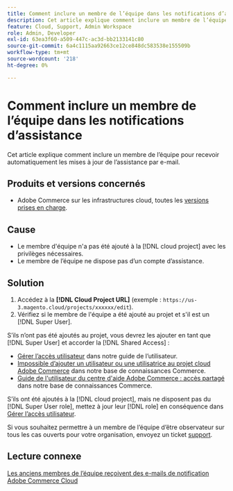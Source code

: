 ```yaml
---
title: Comment inclure un membre de l’équipe dans les notifications d’assistance
description: Cet article explique comment inclure un membre de l’équipe dans les notifications d’assistance.
feature: Cloud, Support, Admin Workspace
role: Admin, Developer
exl-id: 63ea3f60-a509-447c-ac3d-bb2133141c80
source-git-commit: 6a4c1115aa92663ce12ce848dc583538e155509b
workflow-type: tm+mt
source-wordcount: '218'
ht-degree: 0%

---
```


# Comment inclure un membre de l’équipe dans les notifications d’assistance

Cet article explique comment inclure un membre de l’équipe pour recevoir automatiquement les mises à jour de l’assistance par e-mail.

## Produits et versions concernés

* Adobe Commerce sur les infrastructures cloud, toutes les [versions prises en charge](https://www.adobe.com/content/dam/cc/en/legal/terms/enterprise/pdfs/Adobe-Commerce-Software-Lifecycle-Policy.pdf).

## Cause

* Le membre d&#39;équipe n&#39;a pas été ajouté à la [!DNL cloud project] avec les privilèges nécessaires.
* Le membre de l’équipe ne dispose pas d’un compte d’assistance.

## Solution

1. Accédez à la **[!DNL Cloud Project URL]** (exemple : `https://us-3.magento.cloud/projects/xxxxxx/edit`).
1. Vérifiez si le membre de l&#39;équipe a été ajouté au projet et s&#39;il est un [!DNL Super User].

S’ils n’ont pas été ajoutés au projet, vous devrez les ajouter en tant que [!DNL Super User] et accorder la [!DNL Shared Access] :

* [Gérer l’accès utilisateur](https://experienceleague.adobe.com/docs/commerce-cloud-service/user-guide/project/user-access.html?lang=fr) dans notre guide de l’utilisateur.
* [Impossible d’ajouter un utilisateur ou une utilisatrice au projet cloud Adobe Commerce](https://experienceleague.adobe.com/docs/commerce-knowledge-base/kb/troubleshooting/miscellaneous/unable-add-user-adobe-commerce-cloud-project.html?lang=fr) dans notre base de connaissances Commerce.
* [Guide de l&#39;utilisateur du centre d&#39;aide Adobe Commerce : accès partagé](https://experienceleague.adobe.com/docs/commerce-knowledge-base/kb/help-center-guide/magento-help-center-user-guide.html?lang=fr#shared-access) dans notre base de connaissances Commerce.

S’ils ont été ajoutés à la [!DNL cloud project], mais ne disposent pas du [!DNL Super User role], mettez à jour leur [!DNL role] en conséquence dans [Gérer l’accès utilisateur](https://experienceleague.adobe.com/docs/commerce-cloud-service/user-guide/project/user-access.html?lang=fr).

Si vous souhaitez permettre à un membre de l’équipe d’être observateur sur tous les cas ouverts pour votre organisation, envoyez un ticket [support](https://experienceleague.adobe.com/home?lang=fr&support-tab=home#support).

## Lecture connexe

[Les anciens membres de l’équipe reçoivent des e-mails de notification Adobe Commerce Cloud](https://experienceleague.adobe.com/docs/commerce-knowledge-base/kb/troubleshooting/miscellaneous/former-teammembers-receive-cloud-notification-emails.html?lang=fr)
